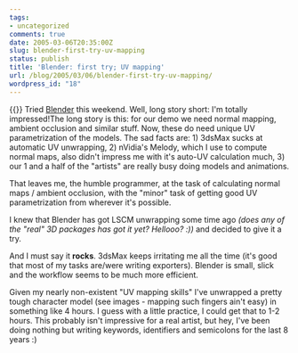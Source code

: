 ```yaml
---
tags:
- uncategorized
comments: true
date: 2005-03-06T20:35:00Z
slug: blender-first-try-uv-mapping
status: publish
title: 'Blender: first try; UV mapping'
url: /blog/2005/03/06/blender-first-try-uv-mapping/
wordpress_id: "18"
---
```


{{<imgright src="/img/blog/050306.png">}}
Tried [Blender](http://www.blender3d.org/) this weekend. Well, long story short: I'm totally impressed!The long story is this: for our demo we need normal mapping, ambient occlusion and similar stuff. Now, these do need unique UV parametrization of the models. The sad facts are: 1) 3dsMax sucks at automatic UV unwrapping, 2) nVidia's Melody, which I use to compute normal maps, also didn't impress me with it's auto-UV calculation much, 3) our 1 and a half of the "artists" are really busy doing models and animations.

That leaves me, the humble programmer, at the task of calculating normal maps / ambient occlusion, with the "minor" task of getting good UV parametrization from wherever it's possible.

I knew that Blender has got LSCM unwrapping some time ago _(does any of the "real" 3D packages has got it yet? Hellooo? :))_ and decided to give it a try.

And I must say it **rocks**. 3dsMax keeps irritating me all the time (it's good that most of my tasks are/were writing exporters). Blender is small, slick and the workflow seems to be much more efficient.

Given my nearly non-existent "UV mapping skills" I've unwrapped a pretty tough character model (see images - mapping such fingers ain't easy) in something like 4 hours. I guess with a little practice, I could get that to 1-2 hours. This probably isn't impressive for a real artist, but hey, I've been doing nothing but writing keywords, identifiers and semicolons for the last 8 years :)
